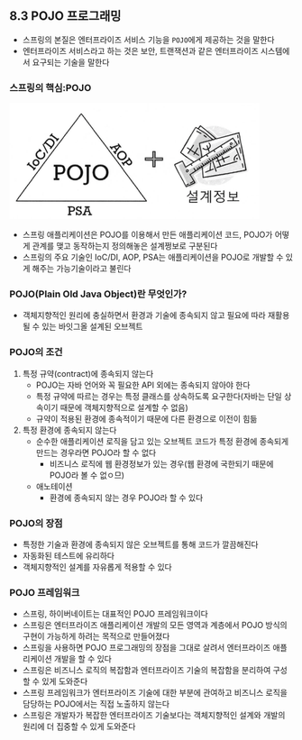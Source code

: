 ## 8.3 POJO 프로그래밍
- 스프링의 본질은 엔터프라이즈 서비스 기능을 `POJO`에게 제공하는 것을 말한다
- 엔터프라이즈 서비스라고 하는 것은 보안, 트랜잭션과 같은 엔터프라이즈 시스템에서 요구되는 기술을 말한다

### 스프링의 핵심:POJO
 ![image](./spring_triangle.png)
- 스프링 애플리케이션은 POJO를 이용해서 만든 애플리케이션 코드, POJO가 어떻게 관계를 맺고 동작하는지 정의해놓은 설계쩡보로 구분된다
- 스프링의 주요 기술인 IoC/DI, AOP, PSA는 애플리케이션을 POJO로 개발할 수 있게 해주는 가능기술이라고 불린다

### POJO(Plain Old Java Object)란 무엇인가?
- 객체지향적인 원리에 충실하면서 환경과 기술에 종속되지 않고 필요에 따라 재활용될 수 있는 바잇그올 설계된 오브젝트

### POJO의 조건
1. 특정 규약(contract)에 종속되지 않는다
    - POJO는 자바 언어와 꼭 필요한 API 외에는 종속되지 않아야 한다
    - 특정 규약에 따르는 경우는 특정 클래스를 상속하도록 요구한다(자바는 단일 상속이기 때문에 객체지향적으로 설계할 수 없음)
    - 규약이 적용된 환경에 종속적이기 때문에 다른 환경으로 이전이 힘듦
2. 특정 환경에 종속되지 않는다
    - 순수한 애플리케이션 로직을 담고 있는 오브젝트 코드가 특정 환경에 종속되게 만드는 경우라면 POJO라 할 수 없다
        - 비즈니스 로직에 웹 환경정보가 있는 경우(웹 환경에 국한되기 때문에 POJO라 볼 수 없ㅇ므)
    - 애노테이션
        - 환경에 종속되지 않는 경우 POJO라 할 수 있다

### POJO의 장점
- 특정한 기술과 환경에 종속되지 않은 오브젝트를 통해 코드가 깔끔해진다
- 자동화된 테스트에 유리하다
- 객체지향적인 설계를 자유롭게 적용할 수 있다

### POJO 프레임워크
- 스프링, 하이버네이트는 대표적인 POJO 프레임워크이다
- 스프링은 엔터프라이즈 애플리케이션 개발의 모든 영역과 계층에서 POJO 방식의 구현이 가능하게 하려는 목적으로 만들어졌다
- 스프링을 사용하면 POJO 프로그래밍의 장점을 그대로 살려서 엔터프라이즈 애플리케이션 개발을 할 수 있다
- 스프링은 비즈니스 로직의 복잡함과 엔터프라이즈 기술의 복잡함을 분리하여 구성할 수 있게 도와준다
- 스프링 프레임워크가 엔터프라이즈 기술에 대한 부분에 관여하고 비즈니스 로직을 담당하는 POJO에서는 직접 노출하지 않는다
- 스프링은 개발자가 복잡한 엔터프라이즈 기술보다는 객체지향적인 설계와 개발의 원리에 더 집중할 수 있게 도와준다
